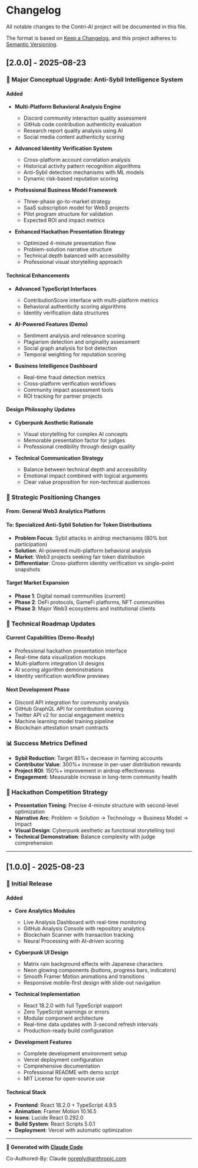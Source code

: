 # Changelog

All notable changes to the Contri-AI project will be documented in this file.

The format is based on [Keep a Changelog](https://keepachangelog.com/en/1.0.0/),
and this project adheres to [Semantic Versioning](https://semver.org/spec/v2.0.0.html).

## [2.0.0] - 2025-08-23

### 🚀 Major Conceptual Upgrade: Anti-Sybil Intelligence System

#### Added
- **Multi-Platform Behavioral Analysis Engine**
  - Discord community interaction quality assessment
  - GitHub code contribution authenticity evaluation
  - Research report quality analysis using AI
  - Social media content authenticity scoring

- **Advanced Identity Verification System**
  - Cross-platform account correlation analysis
  - Historical activity pattern recognition algorithms
  - Anti-Sybil detection mechanisms with ML models
  - Dynamic risk-based reputation scoring

- **Professional Business Model Framework**
  - Three-phase go-to-market strategy
  - SaaS subscription model for Web3 projects
  - Pilot program structure for validation
  - Expected ROI and impact metrics

- **Enhanced Hackathon Presentation Strategy**
  - Optimized 4-minute presentation flow
  - Problem-solution narrative structure
  - Technical depth balanced with accessibility
  - Professional visual storytelling approach

#### Technical Enhancements
- **Advanced TypeScript Interfaces**
  - ContributionScore interface with multi-platform metrics
  - Behavioral authenticity scoring algorithms
  - Identity verification data structures

- **AI-Powered Features (Demo)**
  - Sentiment analysis and relevance scoring
  - Plagiarism detection and originality assessment  
  - Social graph analysis for bot detection
  - Temporal weighting for reputation scoring

- **Business Intelligence Dashboard**
  - Real-time fraud detection metrics
  - Cross-platform verification workflows
  - Community impact assessment tools
  - ROI tracking for partner projects

#### Design Philosophy Updates
- **Cyberpunk Aesthetic Rationale**
  - Visual storytelling for complex AI concepts
  - Memorable presentation factor for judges
  - Professional credibility through design quality

- **Technical Communication Strategy**
  - Balance between technical depth and accessibility
  - Emotional impact combined with logical arguments
  - Clear value proposition for non-technical audiences

### 🎯 Strategic Positioning Changes

#### From: General Web3 Analytics Platform
#### To: Specialized Anti-Sybil Solution for Token Distributions

- **Problem Focus**: Sybil attacks in airdrop mechanisms (80% bot participation)
- **Solution**: AI-powered multi-platform behavioral analysis
- **Market**: Web3 projects seeking fair token distribution
- **Differentiator**: Cross-platform identity verification vs single-point snapshots

#### Target Market Expansion
- **Phase 1**: Digital nomad communities (current)
- **Phase 2**: DeFi protocols, GameFi platforms, NFT communities  
- **Phase 3**: Major Web3 ecosystems and institutional clients

### 🔬 Technical Roadmap Updates

#### Current Capabilities (Demo-Ready)
- Professional hackathon presentation interface
- Real-time data visualization mockups
- Multi-platform integration UI designs
- AI scoring algorithm demonstrations
- Identity verification workflow previews

#### Next Development Phase
- Discord API integration for community analysis
- GitHub GraphQL API for contribution scoring
- Twitter API v2 for social engagement metrics
- Machine learning model training pipeline
- Blockchain attestation smart contracts

### 📊 Success Metrics Defined

- **Sybil Reduction**: Target 85%+ decrease in farming accounts
- **Contributor Value**: 300%+ increase in per-user distribution rewards
- **Project ROI**: 150%+ improvement in airdrop effectiveness
- **Engagement**: Measurable increase in long-term community health

### 🎪 Hackathon Competition Strategy

- **Presentation Timing**: Precise 4-minute structure with second-level optimization
- **Narrative Arc**: Problem → Solution → Technology → Business Model → Impact
- **Visual Design**: Cyberpunk aesthetic as functional storytelling tool
- **Technical Demonstration**: Balance complexity with judge comprehension

---

## [1.0.0] - 2025-08-23

### 🎉 Initial Release

#### Added
- **Core Analytics Modules**
  - Live Analysis Dashboard with real-time monitoring
  - GitHub Analysis Console with repository analytics
  - Blockchain Scanner with transaction tracking
  - Neural Processing with AI-driven scoring

- **Cyberpunk UI Design**
  - Matrix rain background effects with Japanese characters
  - Neon glowing components (buttons, progress bars, indicators)
  - Smooth Framer Motion animations and transitions
  - Responsive mobile-first design with slide-out navigation

- **Technical Implementation**
  - React 18.2.0 with full TypeScript support
  - Zero TypeScript warnings or errors
  - Modular component architecture
  - Real-time data updates with 3-second refresh intervals
  - Production-ready build configuration

- **Development Features**
  - Complete development environment setup
  - Vercel deployment configuration
  - Comprehensive documentation
  - Professional README with demo script
  - MIT License for open-source use

#### Technical Stack
- **Frontend**: React 18.2.0 + TypeScript 4.9.5
- **Animation**: Framer Motion 10.16.5
- **Icons**: Lucide React 0.292.0
- **Build System**: React Scripts 5.0.1
- **Deployment**: Vercel with automatic optimization

---

**🤖 Generated with [Claude Code](https://claude.ai/code)**

Co-Authored-By: Claude <noreply@anthropic.com>
